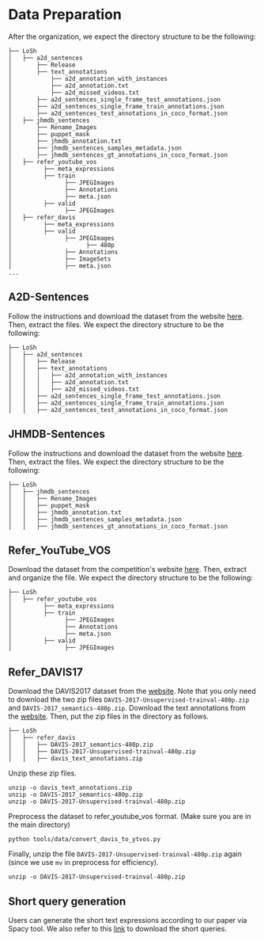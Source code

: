 # Data Preparation

After the organization, we expect the directory structure to be the following:


```
├── LoSh
│   ├── a2d_sentences
│       ├── Release
│       ├── text_annotations
│           ├── a2d_annotation_with_instances
│           ├── a2d_annotation.txt
│           ├── a2d_missed_videos.txt
│       ├── a2d_sentences_single_frame_test_annotations.json
│       ├── a2d_sentences_single_frame_train_annotations.json
│       ├── a2d_sentences_test_annotations_in_coco_format.json
│   ├── jhmdb_sentences
│       ├── Rename_Images
│       ├── puppet_mask
│       ├── jhmdb_annotation.txt
│       ├── jhmdb_sentences_samples_metadata.json
│       ├── jhmdb_sentences_gt_annotations_in_coco_format.json
│   ├── refer_youtube_vos
│         ├── meta_expressions
│         ├── train
│               ├── JPEGImages
│               ├── Annotations
│               ├── meta.json
│         ├── valid
│               ├── JPEGImages
│   ├── refer_davis
│         ├── meta_expressions
│         ├── valid
│               ├── JPEGImages
│                     ├── 480p
│               ├── Annotations
│               ├── ImageSets
│               ├── meta.json
...
```

## A2D-Sentences

Follow the instructions and download the dataset from the website [here](https://kgavrilyuk.github.io/publication/actor_action/). 
Then, extract the files. We expect the directory structure to be the following:

```
├── LoSh
│   ├── a2d_sentences
│   │   ├── Release
│   │   ├── text_annotations
│   │   │   ├── a2d_annotation_with_instances
│   │   │   ├── a2d_annotation.txt
│   │   │   ├── a2d_missed_videos.txt
│   │   ├── a2d_sentences_single_frame_test_annotations.json
│   │   ├── a2d_sentences_single_frame_train_annotations.json
│   │   ├── a2d_sentences_test_annotations_in_coco_format.json
```

## JHMDB-Sentences

Follow the instructions and download the dataset from the website [here](https://kgavrilyuk.github.io/publication/actor_action/). 
Then, extract the files. We expect the directory structure to be the following:

```
├── LoSh
│   ├── jhmdb_sentences
│   │   ├── Rename_Images
│   │   ├── puppet_mask
│   │   ├── jhmdb_annotation.txt
│   │   ├── jhmdb_sentences_samples_metadata.json
│   │   ├── jhmdb_sentences_gt_annotations_in_coco_format.json
```

## Refer_YouTube_VOS

Download the dataset from the competition's website [here](https://competitions.codalab.org/competitions/29139#participate-get_data).
Then, extract and organize the file. We expect the directory structure to be the following:

```
├── LoSh
│   ├── refer_youtube_vos
│         ├── meta_expressions
│         ├── train
│               ├── JPEGImages
│               ├── Annotations
│               ├── meta.json
│         ├── valid
│               ├── JPEGImages
```

## Refer_DAVIS17

Download the DAVIS2017 dataset from the [website](https://davischallenge.org/davis2017/code.html). Note that you only need to download the two zip files `DAVIS-2017-Unsupervised-trainval-480p.zip` and `DAVIS-2017_semantics-480p.zip`.
Download the text annotations from the [website](https://www.mpi-inf.mpg.de/departments/computer-vision-and-machine-learning/research/video-segmentation/video-object-segmentation-with-language-referring-expressions).
Then, put the zip files in the directory as follows.

```
├── LoSh
│   ├── refer_davis
│   │   ├── DAVIS-2017_semantics-480p.zip
│   │   ├── DAVIS-2017-Unsupervised-trainval-480p.zip
│   │   ├── davis_text_annotations.zip
```

Unzip these zip files.
```
unzip -o davis_text_annotations.zip
unzip -o DAVIS-2017_semantics-480p.zip
unzip -o DAVIS-2017-Unsupervised-trainval-480p.zip
```

Preprocess the dataset to refer_youtube_vos format. (Make sure you are in the main directory)

```
python tools/data/convert_davis_to_ytvos.py
```

Finally, unzip the file `DAVIS-2017-Unsupervised-trainval-480p.zip` again (since we use `mv` in preprocess for efficiency).

```
unzip -o DAVIS-2017-Unsupervised-trainval-480p.zip
```

## Short query generation

Users can generate the short text expressions according to our paper via Spacy tool. We also refer to this [link](https://drive.google.com/drive/folders/1R3uDAgE-UMusfqzLsfsjUplTYgEQYj3W) to download the short queries.

